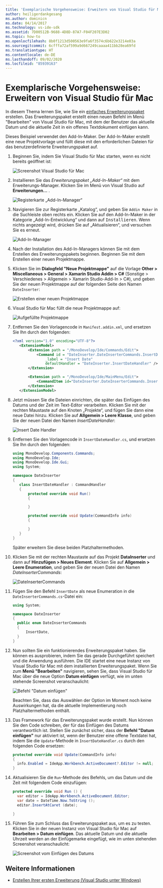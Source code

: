 ```yaml
---
title: 'Exemplarische Vorgehensweise: Erweitern von Visual Studio für Mac'
author: heiligerdankgesang
ms.author: dominicn
ms.date: 04/14/2017
ms.technology: vs-ide-sdk
ms.assetid: 7D00512B-9688-4D8D-87A7-F04F207E3D02
ms.topic: how-to
ms.openlocfilehash: 8b0f1213d500563e9fa6f3574c6b622e3214e03a
ms.sourcegitcommit: 6cfffa72af599a9d667249caaaa411bb28ea69fd
ms.translationtype: HT
ms.contentlocale: de-DE
ms.lasthandoff: 09/02/2020
ms.locfileid: "85939163"
---
```

# <a name="extending-visual-studio-for-mac-walkthrough"></a>Exemplarische Vorgehensweise: Erweitern von Visual Studio für Mac

In diesem Thema lernen Sie, wie Sie ein [einfaches Erweiterungspaket](https://github.com/mjh4/AddIns/tree/master/DateInserter) erstellen. Das Erweiterungspaket erstellt einen neuen Befehl im Menü "Bearbeiten" von Visual Studio für Mac, mit dem der Benutzer das aktuelle Datum und die aktuelle Zeit in ein offenes Textdokument einfügen kann.

Dieses Beispiel verwendet den Add-In-Maker. Der Add-In-Maker erstellt eine neue Projektvorlage und füllt diese mit den erforderlichen Dateien für das benutzerdefinierte Erweiterungspaket auf.

1. Beginnen Sie, indem Sie Visual Studio für Mac starten, wenn es nicht bereits geöffnet ist:

   ![Screenshot Visual Studio für Mac](media/extending-visual-studio-mac-addin3.png)

2. Installieren Sie das _Erweiterungspaket „Add-In-Maker“_ mit dem Erweiterungs-Manager. Klicken Sie im Menü von Visual Studio auf **Erweiterungen...** .

   ![Registerkarte „Add-In-Manager“](media/extending-visual-studio-mac-addin4.png)

3. Navigieren Sie zur Registerkarte „Katalog“, und geben Sie `Addin Maker` in die Suchleiste oben rechts ein. Klicken Sie auf den Add-In-Maker in der Kategorie „Add-In-Entwicklung“ und dann auf <kbd>Installieren</kbd>. Wenn nichts angezeigt wird, drücken Sie auf „Aktualisieren“, und versuchen Sie es erneut.

   ![Add-In-Manager](media/extending-visual-studio-mac-addin5.png)

4. Nach der Installation des Add-In-Managers können Sie mit dem Erstellen des Erweiterungspakets beginnen. Beginnen Sie mit dem Erstellen einer neuen Projektmappe.

5. Klicken Sie im **Dialogfeld "Neue Projektmappe"** auf die Vorlage **Other > Miscellaneous > General > Xamarin Studio Addin > C#** (Sonstige > Verschiedenes > Allgemein > Xamarin Studio-Add-In > C#), und geben Sie der neuen Projektmappe auf der folgenden Seite den Namen `DateInserter`:

   ![Erstellen einer neuen Projektmappe](media/extending-visual-studio-mac-addin7New.png)

6. Visual Studio für Mac füllt die neue Projektmappe auf:

   ![Aufgefüllte Projektmappe](media/extending-visual-studio-mac-addin8.png)

7. Entfernen Sie den Vorlagencode in `Manifest.addin.xml`, und ersetzen Sie Ihn durch den folgenden:

   ```xml
   <?xml version="1.0" encoding="UTF-8"?>
      <ExtensionModel>
          <Extension path = "/MonoDevelop/Ide/Commands/Edit">
              <Command id = "DateInserter.DateInserterCommands.InsertDate"
                  _label = "Insert Date"
                  defaultHandler = "DateInserter.InsertDateHandler" />
          </Extension>

          <Extension path = "/MonoDevelop/Ide/MainMenu/Edit">
              <CommandItem id="DateInserter.DateInserterCommands.InsertDate" />
          </Extension>
      </ExtensionModel>
   ```

8. Jetzt müssen Sie die Dateien einrichten, die später das Einfügen des Datums und der Zeit im Text-Editor verarbeiten. Klicken Sie mit der rechten Maustaste auf den Knoten „Projekte“, und fügen Sie dann eine neue Datei hinzu. Klicken Sie auf **Allgemein > Leere Klasse**, und geben Sie der neuen Datei den Namen *InsertDateHandler*:

   ![Insert Date Handler](media/extending-visual-studio-mac-addin9.png)

9. Entfernen Sie den Vorlagencode in `InsertDateHandler.cs`, und ersetzen Sie Ihn durch den folgenden:

   ```cs
   using MonoDevelop.Components.Commands;
   using MonoDevelop.Ide;
   using MonoDevelop.Ide.Gui;
   using System;

   namespace DateInserter
   {
      class InsertDateHandler : CommandHandler
      {
          protected override void Run()
          {

          }

          protected override void Update(CommandInfo info)
          {

          }
      }
   }
   ```

   Später erweitern Sie diese beiden Platzhaltermethoden.

10. Klicken Sie mit der rechten Maustaste auf das Projekt **DataInserter** und dann auf **Hinzufügen > Neues Element**. Klicken Sie auf **Allgemein > Leere Enumeration**, und geben Sie der neuen Datei den Namen *DateInserterCommands*:

    ![DateInserterCommands](media/extending-visual-studio-mac-addin10.png)

11. Fügen Sie den Befehl `InsertDate` als neue Enumeration in die `DateInserterCommands.cs`-Datei ein:

    ``` cs
    using System;

    namespace DateInserter
    {
      public enum DateInserterCommands
      {
          InsertDate,
      }
    }
    ```

12. Nun sollten Sie ein funktionierendes Erweiterungspaket haben. Sie können es ausprobieren, indem Sie das gerade Durchgeführt speichert und die Anwendung ausführen. Die IDE startet eine neue Instanz von Visual Studio für Mac mit dem installierten Erweiterungspaket. Wenn Sie zum **Menü "Bearbeiten"** navigieren, sehen Sie, dass Visual Studio für Mac über die neue Option **Datum einfügen** verfügt, wie im unten stehende Screenshot veranschaulicht:

    ![Befehl "Datum einfügen"](media/extending-visual-studio-mac-addin11.png)

    Beachten Sie, dass das Auswählen der Option im Moment noch keine Auswirkungen hat, da die aktuelle Implementierung noch Platzhaltermethoden enthält.

13. Das Framework für das Erweiterungspaket wurde erstellt. Nun können Sie den Code schreiben, der für das Einfügen des Datums verantwortlich ist. Stellen Sie zunächst sicher, dass der **Befehl "Datum einfügen"** nur aktiviert ist, wenn der Benutzer eine offene Textdatei hat, indem Sie die `Update`-Methode in `InsertDateHandler.cs` durch den folgenden Code ersetzen:

    ```cs
    protected override void Update(CommandInfo info)
    {
      info.Enabled = IdeApp.Workbench.ActiveDocument?.Editor != null;
    }
    ```

14. Aktualisieren Sie die `Run`-Methode des Befehls, um das Datum und die Zeit mit folgendem Code einzufügen:

    ``` cs
    protected override void Run () {
      var editor = IdeApp.Workbench.ActiveDocument.Editor;
      var date = DateTime.Now.ToString ();
      editor.InsertAtCaret (date);

    }
    ```

15. Führen Sie zum Schluss das Erweiterungspaket aus, um es zu testen. Klicken Sie in der neuen Instanz von Visual Studio für Mac auf **Bearbeiten > Datum einfügen**. Das aktuelle Datum und die aktuelle Uhrzeit werden an der Einfügemarke eingefügt, wie im unten stehenden Screenshot veranschaulicht:

    ![Screenshot vom Einfügen des Datums](media/extending-visual-studio-mac-addin12.png)

## <a name="see-also"></a>Weitere Informationen

- [Erstellen Ihrer ersten Erweiterung (Visual Studio unter Windows)](/visualstudio/extensibility/extensibility-hello-world)